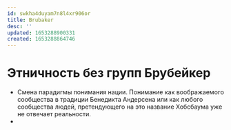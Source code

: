 ```yaml
---
id: swkha4duyam7n8l4xr906or
title: Brubaker
desc: ''
updated: 1653288900331
created: 1653288864746
---
```


# Этничность без групп Брубейкер

- Смена парадигмы понимания нации. Понимание как воображаемого сообщества в традиции Бенедикта Андерсена или как любого сообщества людей, претендующего на это название Хобсбаума уже не отвечает реальности.
- 
